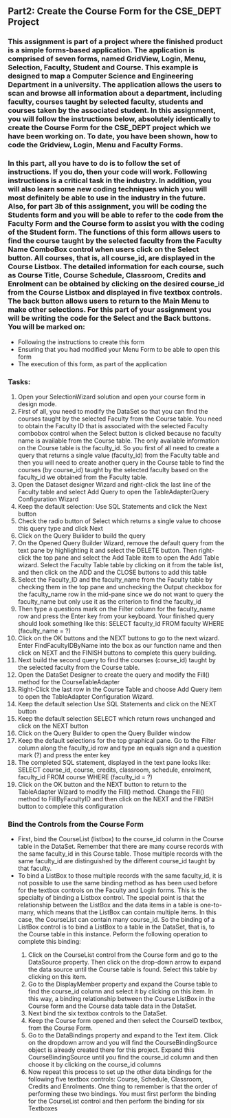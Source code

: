 ## Part2: Create the Course Form for the CSE_DEPT Project
<h3>This assignment is part of a project where the finished product is a simple forms-based application. The application is comprised of seven forms, named GridView, Login, Menu, Selection, Faculty, Student and Course. This example is designed to map a Computer Science and Engineering Department in a university. The application allows the users to scan and browse all information about a department, including faculty, courses taught by selected faculty, students and courses taken by the associated student.
In this assignment, you will follow the instructions below, absolutely identically to create the Course Form for the CSE_DEPT project which we have been working on. To date, you have been shown, how to code the Gridview, Login, Menu and Faculty Forms.</h3>
<h3>In this part, all you have to do is to follow the set of instructions. If you do, then your code will work. Following instructions is a critical task in the industry. In addition, you will also learn some new coding techniques which you will most definitely be able to use in the industry in the future. Also, for part 3b of this assignment, you will be coding the Students form and you will be able to refer to the code from the Faculty Form and the Course form to assist you with the coding of the Student form. The functions of this form allows users to find the course taught by the selected faculty from the Faculty Name ComboBox control when users click on the Select button. All courses, that is, all course_id, are displayed in the Course Listbox. The detailed information for each course, such as Course Title, Course Schedule, Classroom, Credits and Enrolment can be obtained by clicking on the desired course_id from the Course Listbox and displayed in five textbox controls.
The back button allows users to return to the Main Menu to make other selections. For this part of your assignment you will be writing the code for the Select and the Back buttons.
You will be marked on:</h3>
<ul>
    <li>Following the instructions to create this form</li>
    <li>Ensuring that you had modified your Menu Form to be able to open this form</li>
    <li>The execution of this form, as part of the application</li>
</ul>
<h3>Tasks:</h3>
<ol>
    <li>Open your SelectionWizard solution and open your course form in design mode.</li>
    <li>First of all, you need to modify the DataSet so that you can find the courses taught by the selected Faculty from the Course table. You need to obtain the Faculty ID that is associated with the selected Faculty combobox control when the Select button is clicked because no faculty name is available from the Course table. The only available information on the Course table is the faculty_id. So you first of all need to create a query that returns a single value (faculty_id) from the Faculty table and then you will need to create another query in the Course table to find the courses (by course_id) taught by the selected faculty based on the faculty_id we obtained from the Faculty table.</li>
    <li>Open the Dataset designer Wizard and right-click the last line of the Faculty table and select Add Query to open the TableAdapterQuery Configuration Wizard</li>
    <li>Keep the default selection: Use SQL Statements and click the Next button</li>
    <li>Check the radio button of Select which returns a single value to choose this query type and click Next</li>
    <li>Click on the Query Builider to build the query</li>
    <li>On the Opened Query Builder Wizard, remove the default query from the text pane by highlighting it and select the DELETE button. Then right-click the top pane and select the Add Table item to open the Add Table wizard. Select the Faculty Table table by clicking on it from the table list, and then click on the ADD and the CLOSE buttons to add this table</li>
    <li>Select the Faculty_ID and the faculty_name from the Faculty table by checking them in the top pane and unchecking the Output checkbox for the faculty_name row in the mid-pane since we do not want to query the faculty_name but only use it as the criterion to find the faculty_id</li>
    <li>Then type a questions mark on the Filter column for the faculty_name row and press the Enter key from your keyboard. Your finished query should look something like this: SELECT faculty_id FROM faculty WHERE (faculty_name = ?)</li>
    <li>Click on the OK buttons and the NEXT buttons to go to the next wizard. Enter FindFacultyIDByName into the box as our function name and then click on NEXT and the FINISH buttons to complete this query building.</li>
    <li>Next build the second query to find the courses (course_id) taught by the selected faculty from the Course table.</li>
    <li>Open the DataSet Designer to create the query and modify the Fill() method for the CourseTableAdapter</li>
    <li>Right-Click the last row in the Course Table and choose Add Query item to open the TableAdapter Configuration Wizard.</li>
    <li>Keep the default selection Use SQL Statements and click on the NEXT button</li>
    <li>Keep the default selection SELECT which return rows unchanged and click on the NEXT button</li>
    <li>Click on the Query Builder to open the Query Builder window</li>
    <li>Keep the default selections for the top graphical pane. Go to the Filter column along the faculty_id row and type an equals sign and a question mark (?) and press the enter key</li>
    <li>The completed SQL statement, displayed in the text pane looks like:
    SELECT course_id, course, credits, classroom, schedule, enrolment, faculty_id FROM course
    WHERE (faculty_id = ?)</li>
    <li>Click on the OK button and the NEXT button to return to the TableAdapter Wizard to modify the Fill() method. Change the Fill() method to FillByFacultyID and then click on the NEXT and the FINISH button to complete this configuration</li>
</ol>
<h3>Bind the Controls from the Course Form</h3>
<ul>
    <li>First, bind the CourseList (listbox) to the course_id column in the Course table in the DataSet. Remember that there are many course records with the same faculty_id in this Course table. Those multiple records with the same faculty_id are distinguished by the different course_id taught by that faculty.</li>
    <li>To bind a ListBox to those multiple records with the same faculty_id, it is not possible to use the same binding method as has been used before for the textbox controls on the Faculty and Login forms. This is the specialty of binding a Listbox control. The special point is that the relationship between the ListBox and the data items in a table is one-to-many, which means that the ListBox can contain multiple items. In this case, the CourseList can contain many course_id. So the binding of a ListBox control is to bind a ListBox to a table in the DataSet, that is, to the Course table in this instance. Peform the following operation to complete this binding:</li>
    <ol>
        <li>Click on the CourseList control from the Course form and go to the DataSource property. Then click on the drop-down arrow to expand the data source until the Course table is found. Select this table by clicking on this item.</li>
        <li>Go to the DisplayMember property and expand the Course table to find the course_id column and select it by clicking on this item. In this way, a binding relationship between the Course ListBox in the Course form and the Course data table data in the DataSet.</li>
        <li>Next bind the six textbox controls to the DataSet.</li>
        <li>Keep the Course form opened and then select the CourseID textbox, from the Course Form.</li>
        <li>Go to the DataBindings property and expand to the Text item. Click on the dropdown arrow and you will find the CourseBindingSource object is already created there for this project. Expand this CourseBindingSource until you find the course_id column and then choose it by clicking on the course_id columns</li>
        <li>Now repeat this process to set up the other data bindings for the following five textbox controls: Course, Schedule, Classroom, Credits and Enrolments. One thing to remember is that the order of performing these two bindings. You must first perform the binding for the CourseList control and then perform the binding for six Textboxes</li>
    </ol>
</ul>